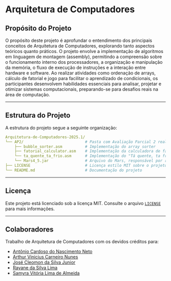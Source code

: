 # Arquitetura de Computadores  
## Propósito do Projeto  
O propósito deste projeto é aprofundar o entendimento dos principais conceitos de Arquitetura de Computadores, explorando tanto aspectos teóricos quanto práticos. O projeto envolve a implementação de algoritmos em linguagem de montagem (assembly), permitindo a compreensão sobre o funcionamento interno dos processadores, a organização e manipulação da memória, o fluxo de execução de instruções e a interação entre hardware e software. Ao realizar atividades como ordenação de arrays, cálculo de fatorial e jogo para facilitar o aprendizado de condicionais, os participantes desenvolvem habilidades essenciais para analisar, projetar e otimizar sistemas computacionais, preparando-se para desafios reais na área de computação.

---  

## Estrutura do Projeto  
A estrutura do projeto segue a seguinte organização:  
```yaml  
Arquitetura-de-Computadores-2025.1/
└── AP2/                           # Pasta com Avaliação Parcial 2 realizada  
    ├── bubble_sorter.asm          # Implementação do array sorter
    ├── fatorial_calculator.asm    # Implementação da calculadora de fatorial
    └── ta_quente_ta_frio.asm      # Implementação do "Tá quente, ta frio"
    └── Mars4_5.jar                # Arquivo do Mars, responsável por rodar os programas
├── LICENSE                        # Licença estilo MIT sobre o projeto  
└── README.md                      # Documentação do projeto  
```  
---  

## Licença  
Este projeto está licenciado sob a licença MIT. Consulte o arquivo [`LICENSE`](LICENSE) para mais informações.  

---  

## Colaboradores  
Trabalho de Arquitetura de Computadores com os devidos créditos para:  
- [Antônio Cardoso do Nascimento Neto](https://github.com/CardosoNascimento)
- [Arthur Vinicius Carneiro Nunes](https://github.com/ApenasUmSonhador)
- [José Cleomon da Silva Junior](https://github.com/cleomon)
- [Rayane da Silva Lima](https://github.com/Rayane-Silva-Lima)
- [Samyra Vitória Lima de Almeida](https://github.com/samyraalmeida)